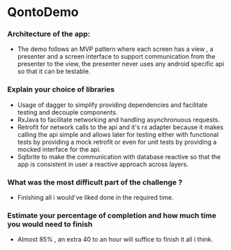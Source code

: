 # QontoDemo

### Architecture of the app:
- The demo follows an MVP pattern where each screen has a view , a presenter and a screen interface
to support communication from the presenter to the view, the presenter never uses any android specific
api so that it can be testable.

### Explain your choice of libraries
- Usage of dagger to simplify providing dependencies and facilitate testing and decouple components.
- RxJava to facilitate networking and handling asynchronuous requests.
- Retrofit for network calls to the api and it's rx adapter because it makes calling the api simple
  and allows later for testing either with functional tests by providing a mock retrofit or even for
  unit tests by providing a mocked interface for the api.
- Sqlbrite to make the communication with database reactive so that the app is consistent in user
  a reactive approach across layers.

###  What was the most difficult part of the challenge ?
- Finishing all i would've liked done in the required time.

###  Estimate your percentage of completion and how much time you would need to finish
- Almost 85% , an extra 40 to an hour will suffice to finish it all i think.
